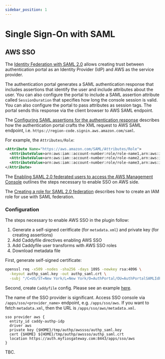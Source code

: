 ```yaml
---
sidebar_position: 1
---
```


# Single Sign-On with SAML

## AWS SSO

The [Identity Federation with SAML 2.0](https://docs.aws.amazon.com/IAM/latest/UserGuide/id_roles_common-scenarios_federated-users.html)
allows creating trust between authentication portal as an Identity Provider (IdP)
and AWS as the service provider.

The authentication portal generates a SAML authentication response that includes assertions
that identify the user and include attributes about the user. You can also configure the portal
to include a SAML assertion attribute called `SessionDuration` that specifies how long
the console session is valid. You can also configure the portal to pass attributes as
session tags. The portal sends this response via the client browser to AWS SAML
endpoint.

The [Configuring SAML assertions for the authentication response](https://docs.aws.amazon.com/IAM/latest/UserGuide/id_roles_providers_create_saml_assertions.html)
describes how the authentication portal crafts the XML request to AWS SAML endpoint, i.e. `https://region-code.signin.aws.amazon.com/saml`.

For example, the `Attributes/Role`:

```xml
<Attribute Name="https://aws.amazon.com/SAML/Attributes/Role">
  <AttributeValue>arn:aws:iam::account-number:role/role-name1,arn:aws:iam::account-number:saml-provider/provider-name</AttributeValue>
  <AttributeValue>arn:aws:iam::account-number:role/role-name2,arn:aws:iam::account-number:saml-provider/provider-name</AttributeValue>
  <AttributeValue>arn:aws:iam::account-number:role/role-name3,arn:aws:iam::account-number:saml-provider/provider-name</AttributeValue>
</Attribute>
```

The [Enabling SAML 2.0 federated users to access the AWS Management Console](https://docs.aws.amazon.com/IAM/latest/UserGuide/id_roles_providers_enable-console-saml.html)
outlines the steps necessary to enable SSO on AWS side.

The [Creating a role for SAML 2.0 federation](https://docs.aws.amazon.com/IAM/latest/UserGuide/id_roles_create_for-idp_saml.html)
describes how to create an IAM role for use with SAML federation.

### Configuration

The steps necessary to enable AWS SSO in the plugin follow:

1. Generate a self-signed ceritficate (for `metadata.xml`) and private key (for creating assertions)
2. Add Caddyfile directives enabling AWS SSO
3. Add Caddyfile user transforms with AWS SSO roles
4. Download metadata file

First, generate self-signed certificate:

```bash
openssl req -x509 -nodes -sha256 -days 1095 -newkey rsa:4096 \
  -keyout authp_saml.key -out authp_saml.crt \
  -subj "/C=US/ST=New York/L=New York/O=AuthPortal/OU=AuthPortalSAMLIdP/CN=AuthPortalSAMLUser"
```

Second, create `Caddyfile` config. Please see an example [here](https://github.com/authcrunch/authcrunch.github.io/blob/main/assets/conf/apps/sso/aws/Caddyfile).

The name of the SSO provider is significant. Access SSO console via `/apps/sso/<provider_name>` endpoint, e.g. `/apps/sso/aws`.
If you want to fetch `metadata.xml`, then the URL is `/apps/sso/aws/metadata.xml`.

```
sso provider aws {
  entity_id caddy-authp-idp
  driver aws
  private key {$HOME}/tmp/authp/awssso/authp_saml.key
  cert {$HOME} ${HOME}/tmp/authp/awssso/authp_saml.crt
  location https://auth.myfiosgateway.com:8443/apps/sso/aws
}
```

TBC.
